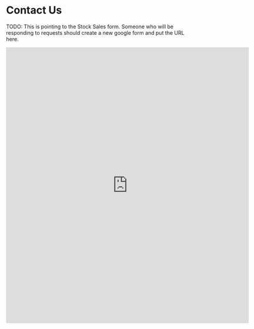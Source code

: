 # Contact Us

TODO: This is pointing to the Stock Sales form. 
Someone who will be responding to requests should 
create a new google form and put the URL here.

<iframe src="https://docs.google.com/forms/d/1Zw4Ypf5YU-qDZIVpUmrP9loB1Ix7V2cfvb3TQXhUU9M/viewform?embedded=true" marginheight="0" marginwidth="0" frameborder="0" height="750" width="660"></iframe>